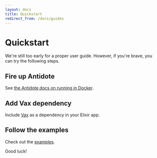 ```yaml
---
layout: docs
title: Quickstart
redirect_from: /docs/guides
---
```


# Quickstart

We're still too early for a proper user guide. However, if you're brave, you can try the following steps.

## Fire up Antidote

See [the Antidote docs on running in Docker](https://antidotedb.gitbook.io/documentation/deployment/docker).

## Add Vax dependency

Include [Vax](https://github.com/vaxine-io/vax) as a dependency in your Elixir app.

## Follow the examples

Check out the [examples](https://github.com/vaxine-io/examples).

Good luck!
